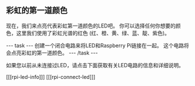 ## 彩虹的第一道颜色

现在，我们来点亮代表彩虹第一道颜色的LED吧。 你可以选择任何你想要的颜色，这里我们使用了彩虹光谱的红色 (红、橙、黄、绿、蓝、靛、紫色)。

\--- task \--- 创建一个闭合电路来将LED和Raspberry Pi链接在一起。 这个电路将会点亮彩虹的第一道颜色。 \--- /task \---

如果您以前从未连接过LED，请点击下面获取有关LED电路的信息和详细说明。

\[[[rpi-led-info]]\] \[[[rpi-connect-led\]]]